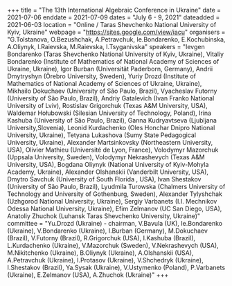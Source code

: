 +++
title = "The 13th International Algebraic Conference in Ukraine"
date = 2021-07-06
enddate = 2021-07-09
dates = "July 6 - 9, 2021"
dateadded = 2021-06-03
location = "Online / Taras Shevchenko National University of Kyiv, Ukraine"
webpage = "https://sites.google.com/view/iacu"
organisers = "G.Tolstanova, O.Bezushchak, A.Petravchuk, Ie.Bondarenko, E.Kochubinska, A.Oliynyk, I.Raievska, M.Raievska, I.Tsyganivska"
speakers = "Ievgen Bondarenko (Taras Shevchenko National University of Kyiv, Ukraine), Vitaliy Bondarenko (Institute of Mathematics of National Academy of Sciences of Ukraine, Ukraine), Igor Burban (Universität Paderborn, Germany), Andrii Dmytryshyn (Örebro University, Sweden), Yuriy Drozd (Institute of Mathematics of National Academy of Sciences of Ukraine, Ukraine), Mikhailo  Dokuchaev (University of São Paulo, Brazil), Vyacheslav Futorny (University of São Paulo, Brazil), Andriy Gatalevich (Ivan Franko National University of Lviv), Rostislav Grigorchuk (Texas A&M University, USA), Waldemar Hołubowski (Silesian University of Technology, Poland), Irina Kashuba (University of São Paulo, Brazil), Ganna Kudryavtseva (Ljubljana University,Slovenia), Leonid Kurdachenko (Oles Honchar Dnipro National University, Ukraine), Tetyana Lukashova (Sumy State Pedagogical University, Ukraine), Alexander Martsinkovsky (Northeastern University, USA), Olivier Mathieu (Université de Lyon, France), Volodymyr Mazorchuk (Uppsala University, Sweden), Volodymyr Nekrashevych (Texas A&M University, USA), Bogdana Oliynyk (National University of Kyiv-Mohyla Academy, Ukraine), Alexander Olshanskii (Vanderbilt University, USA), Dmytro Savchuk (University of South Florida , USA), Ivan  Shestakov (University of São Paulo, Brazil), Lyudmila Turowska (Chalmers University of Technology and University of Gothenburg, Sweden), Alexander Tylyshchak (Uzhgorod National University, Ukraine), Sergiy Varbanets (I.I. Mechnikov Odessa National University, Ukraine), Efim Zelmanov (UC San Diego, USA), Anatoliy Zhuchok (Luhansk Taras Shevchenko University, Ukraine)"
committee = "Yu.Drozd (Ukraine)  - chairman, V.Bavula (UK), Ie.Bondarenko (Ukraine), V.Bondarenko (Ukraine), I.Burban (Germany), M.Dokuchaev (Brazil), V.Futorny (Brazil), R.Grigorchuk (USA), I.Kashuba (Brazil),  L.Kurdachenko (Ukraine), V.Mazorchuk (Sweden),   V.Nekrashevych (USA), M.Nikitchenko (Ukraine), B.Oliynyk (Ukraine),  A.Olshanskii (USA), A.Petravchuk (Ukraine),  I.Protasov (Ukraine), V.Shchedryk (Ukraine), I.Shestakov (Brazil), Ya.Sysak (Ukraine), V.Ustymenko (Poland), P.Varbanets (Ukraine), E.Zelmanov (USA), A.Zhuchok (Ukraine)"
+++
